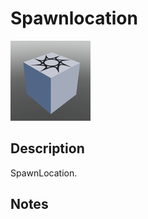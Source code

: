 # Spawnlocation

![Spawnlocation](../Cropped_Blocks/Functional_Block/Spawnlocation.png)

## Description
<!-- Write a description for this block -->
SpawnLocation.

## Notes
<!-- Any extra notes -->
